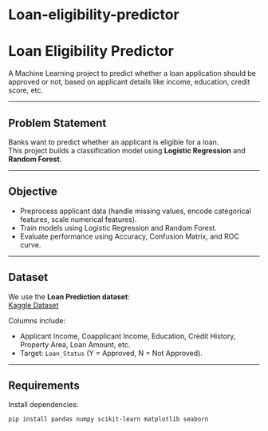 # Loan-eligibility-predictor
# Loan Eligibility Predictor

A Machine Learning project to predict whether a loan application should be approved or not, based on applicant details like income, education, credit score, etc.  

---

## Problem Statement
Banks want to predict whether an applicant is eligible for a loan.  
This project builds a classification model using **Logistic Regression** and **Random Forest**.

---

## Objective
- Preprocess applicant data (handle missing values, encode categorical features, scale numerical features).  
- Train models using Logistic Regression and Random Forest.  
- Evaluate performance using Accuracy, Confusion Matrix, and ROC curve.  

---

## Dataset
We use the **Loan Prediction dataset**:  
 [Kaggle Dataset](https://www.kaggle.com/datasets/ninzaami/loan-predication)

Columns include:
- Applicant Income, Coapplicant Income, Education, Credit History, Property Area, Loan Amount, etc.  
- Target: `Loan_Status` (Y = Approved, N = Not Approved).  

---

## Requirements
Install dependencies:
```bash
pip install pandas numpy scikit-learn matplotlib seaborn

